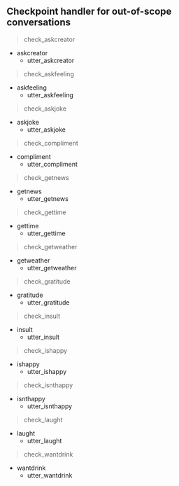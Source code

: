 ## Checkpoint handler for out-of-scope conversations
> check_askcreator
* askcreator
    - utter_askcreator
 
> check_askfeeling
* askfeeling
    - utter_askfeeling

> check_askjoke
* askjoke
    - utter_askjoke

> check_compliment
* compliment
    - utter_compliment

> check_getnews
* getnews
    - utter_getnews

> check_gettime
* gettime
    - utter_gettime

> check_getweather
* getweather
    - utter_getweather

> check_gratitude
* gratitude
    - utter_gratitude

> check_insult
* insult
    - utter_insult

> check_ishappy
* ishappy
    - utter_ishappy

> check_isnthappy
* isnthappy
    - utter_isnthappy

> check_laught
* laught
    - utter_laught

> check_wantdrink
* wantdrink
    - utter_wantdrink
